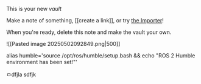 This is your new *vault*

Make a note of something, [[create a link]], or try [the Importer](https://help.obsidian.md/Plugins/Importer)!

When you're ready, delete this note and make the vault your own.

![[Pasted image 20250502092849.png|500]]


alias humble='source /opt/ros/humble/setup.bash && echo "ROS 2 Humble environment has been set!"'

ㅁdfjla sdfjk